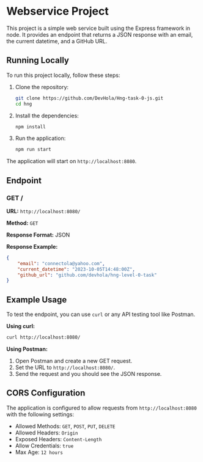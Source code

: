 # Webservice Project

This project is a simple web service built using the Express framework in node. It provides an endpoint that returns a JSON response with an email, the current datetime, and a GitHub URL.

## Running Locally

To run this project locally, follow these steps:

1. Clone the repository:
    ```sh
    git clone https://github.com/DevHola/Hng-task-0-js.git
    cd hng
    ```

2. Install the dependencies:
    ```sh
    npm install
    ```

3. Run the application:
    ```sh
    npm run start
    ```

The application will start on `http://localhost:8080`.

## Endpoint

### GET /

**URL:** `http://localhost:8080/`

**Method:** `GET`

**Response Format:** JSON

**Response Example:**
```json
{
    "email": "connectola@yahoo.com",
    "current_datetime": "2023-10-05T14:48:00Z",
    "github_url": "github.com/devhola/hng-level-0-task"
}
```

## Example Usage

To test the endpoint, you can use `curl` or any API testing tool like Postman.

**Using curl:**
```sh
curl http://localhost:8080/
```

**Using Postman:**
1. Open Postman and create a new GET request.
2. Set the URL to `http://localhost:8080/`.
3. Send the request and you should see the JSON response.

## CORS Configuration

The application is configured to allow requests from `http://localhost:8080` with the following settings:
- Allowed Methods: `GET`, `POST`, `PUT`, `DELETE`
- Allowed Headers: `Origin`
- Exposed Headers: `Content-Length`
- Allow Credentials: `true`
- Max Age: `12 hours`
